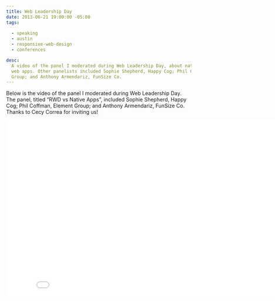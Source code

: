 ```yaml
---
title: Web Leadership Day
date: 2013-06-21 19:00:00 -05:00
tags:
  
  - speaking
  - austin
  - responsive-web-design
  - conferences

desc:
  A video of the panel I moderated during Web Leadership Day, about native versus
  web apps. Other panelists included Sophie Shepherd, Happy Cog; Phil Coffman, Element
  Group; and Anthony Armendariz, FunSize Co.
---
```


Below is the video of the panel I moderated during Web Leadership Day. The panel, titled “RWD vs Native Apps”, included Sophie Shepherd, Happy Cog; Phil Coffman, Element Group; and Anthony Armendariz, FunSize Co. Thanks to Cecy Correa for inviting us!

<div class="full">
<iframe width="853" height="480" src="//www.youtube.com/embed/G6vl5vLz3bo" frameborder="0" allowfullscreen></iframe>
</div>
